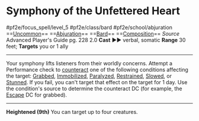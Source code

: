 # Symphony of the Unfettered Heart
#pf2e/focus_spell/level_5 #pf2e/class/bard #pf2e/school/abjuration 
==[Uncommon](Uncommon.md)== ==[Abjuration](Abjuration.md)== ==[Bard](Bard.md)== ==[Composition](Composition.md)==
*Source* Advanced Player's Guide pg. 228 2.0
**Cast** ►► verbal, somatic
**Range** 30 feet; **Targets** you or 1 ally

---
Your symphony lifts listeners from their worldly concerns. Attempt a Performance check to [counteract](Counteracting.md) one of the following conditions affecting the target: [Grabbed](Grabbed.md), [Immobilized](Immobilized.md), [Paralyzed](Paralyzed.md), [Restrained](Restrained.md), [Slowed](Slowed.md), or [Stunned](Stunned.md). If you fail, you can't target that effect on the target for 1 day. Use the condition's source to determine the counteract DC (for example, the [Escape](Escape.md) DC for grabbed).

<hr>

**Heightened (9th)** You can target up to four creatures.